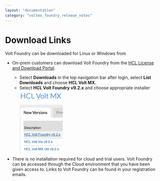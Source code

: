 ```yaml
---
layout: "documentation"
category: "voltmx_foundry_release_notes"
---
```

                          

Download Links
==============

<p>Volt Foundry can be downloaded for Linux or Windows from</p>
<ul>
<li>On-prem customers can download Volt Foundry from the <a href="https://hclsoftware.flexnetoperations.com/flexnet/operationsportal/startPage.do">HCL License and Download Portal</a>.</li>
<ul>
    <li>Select <b>Downloads</b> in the top navigation bar after login, select <b>List Downloads</b> and choose <b>HCL Volt MX.</b></li>
    <li>Select <b>HCL Volt Foundry v9.2.x</b> and choose appropriate installer</li>
    <img src="../Resources/Images/Foundry_Download.png">
</ul>
</ul>
<ul>
<li>There is no installation required for cloud and trial users. Volt Foundry can be accessed through the Cloud environment that you have been given access to. Links to Volt Foundry can be found in your registration emails.</li>
</ul>